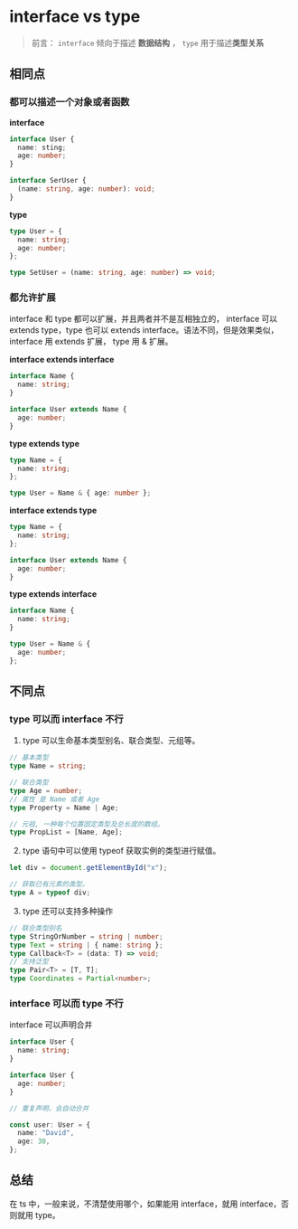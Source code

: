 # interface vs type

> 前言： `interface` 倾向于描述 **数据结构** ， `type` 用于描述**类型关系**

## 相同点

### 都可以描述一个对象或者函数

**interface**

```ts
interface User {
  name: sting;
  age: number;
}

interface SerUser {
  (name: string, age: number): void;
}
```

**type**

```ts
type User = {
  name: string;
  age: number;
};

type SetUser = (name: string, age: number) => void;
```

### 都允许扩展

interface 和 type 都可以扩展，并且两者并不是互相独立的， interface 可以 extends type，type 也可以 extends interface。语法不同，但是效果类似， interface 用 extends 扩展， type 用 & 扩展。

**interface extends interface**

```ts
interface Name {
  name: string;
}

interface User extends Name {
  age: number;
}
```

**type extends type**

```ts
type Name = {
  name: string;
};

type User = Name & { age: number };
```

**interface extends type**

```ts
type Name = {
  name: string;
};

interface User extends Name {
  age: number;
}
```

**type extends interface**

```ts
interface Name {
  name: string;
}

type User = Name & {
  age: number;
};
```

## 不同点

### type 可以而 interface 不行

1. type 可以生命基本类型别名、联合类型、元组等。

```ts
// 基本类型
type Name = string;

// 联合类型
type Age = number;
// 属性 是 Name 或者 Age
type Property = Name | Age;

// 元祖, 一种每个位置固定类型及总长度的数组。
type PropList = [Name, Age];
```

2. type 语句中可以使用 typeof 获取实例的类型进行赋值。

```ts
let div = document.getElementById("x");

// 获取已有元素的类型。
type A = typeof div;
```

3. type 还可以支持多种操作

```ts
// 联合类型别名
type StringOrNumber = string | number;
type Text = string | { name: string };
type Callback<T> = (data: T) => void;
// 支持泛型
type Pair<T> = [T, T];
type Coordinates = Partial<number>;
```

### interface 可以而 type 不行

interface 可以声明合并

```ts
interface User {
  name: string;
}

interface User {
  age: number;
}

// 重复声明，会自动合并

const user: User = {
  name: "David",
  age: 30,
};
```

## 总结

在 ts 中，一般来说，不清楚使用哪个，如果能用 interface，就用 interface，否则就用 type。
